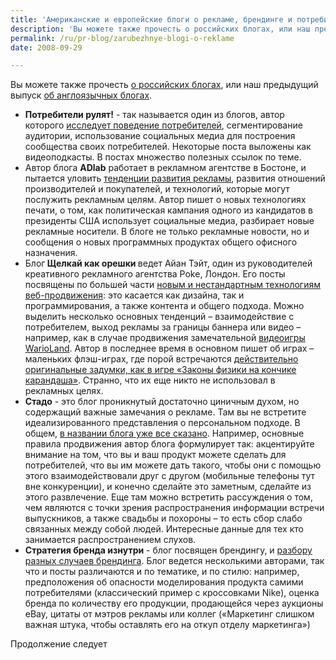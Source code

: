 ```yaml
---
title: 'Американские и европейские блоги о рекламе, брендинге и потребителях'
description: 'Вы можете также прочесть о российских блогах, или наш предыдущий выпуск об англоязычных блогах.'
permalink: /ru/pr-blog/zarubezhnye-blogi-o-reklame
date: 2008-09-29

---
```


Вы можете также прочесть <a href="/ru/pr-blog/review/2008/18-09">о российских блогах</a>, или наш предыдущий выпуск <a href="/ru/pr-blog/best-foreign-blogs-pr-marketing">об англоязычных блогах</a>.

<ul>
<li><strong>Потребители рулят!</strong> - так называется один из блогов, автор которого <a href="http://customersrock.net/">исследует поведение потребителей</a>, сегментирование аудитории, использование социальных медиа для построения сообщества своих потребителей. Некоторые поста выложены как видеоподкасты. В постах множество полезных ссылок по теме.</li>
<li>Автор блога <strong>ADlab</strong> работает в рекламном агентстве в Бостоне, и пытается уловить <a href="http://adverlab.blogspot.com/">тенденции развития рекламы</a>, развития отношений производителей и покупателей, и технологий, которые могут послужить рекламным целям. Автор пишет о новых технологиях печати, о том, как политическая кампания одного из кандидатов в президенты США использует социальные медиа, разбирает новые рекламные носители. В блоге не только рекламные новости, но и сообщения о новых программных продуктах общего офисного назначения.</li>
<li>Блог<strong> Щелкай как орешки </strong> ведет Айан Тэйт, один из руководителей креативного рекламного агентства Poke, Лондон. Его посты посвящены по большей части <a href="http://www.crackunit.com/">новым и нестандартным технологиям веб-продвижения</a>: это касается как дизайна, так и программирования, а также контента и общего подхода. Можно выделить несколько основных тенденций – взаимодействие с потребителем, выход рекламы за границы баннера или видео – например, как в случае продвижения замечательной <a href="http://www.youtube.com/experiencewii"> видеоигры WarioLand</a>. Автор в последнее время в основном пишет об играх – маленьких флэш-играх, где порой встречаются <a href="http://www.youtube.com/watch?v=QsTqspnvAaI">действительно оригинальные задумки, как в игре «Законы физики на кончике карандаша»</a>. Странно, что их еще никто не использовал в рекламных целях.
<li><strong>Стадо</strong> - это блог проникнутый достаточно циничным духом, но содержащий важные замечания о рекламе. Там вы не встретите идеализированного представления о персональном подходе. В общем, <a href="http://herd.typepad.com/">в названии блога уже все сказано</a>. Например, основные правила продвижения автор блога формулирует так: акцентируйте внимание на том, что вы  и ваш продукт можете сделать для потребителей, что вы им можете дать такого, чтобы они с помощью этого взаимодействовали друг с другом (мобильные телефоны тут вне конкуренции), и конечно сделайте это заметным, сделайте из этого развлечение. Еще там можно встретить рассуждения о том, чем являются с точки зрения распространения информации встречи выпускников, а также свадьбы и похороны – то есть сбор слабо связанных между собой людей. Интересные данные для тех кто занимается распространением слухов. </li>
<li><strong>Стратегия бренда изнутри</strong> - блог посвящен брендингу, и <a href="http://www.brandingstrategyinsider.com/">разбору разных случаев брендинга</a>. Блог ведется несколькими авторами, так что и посты различаются и по тематике, и по стилю: например, предположения об опасности моделирования продукта самими потребителями (классический пример с кроссовками Nike), оценка бренда по количеству его продукции, продающейся через аукционы eBay, цитаты от мэтров рекламы или коллег («Маркетинг слишком важная штука, чтобы оставлять его на откуп отделу маркетинга») </li>
</ul>

Продолжение следует

